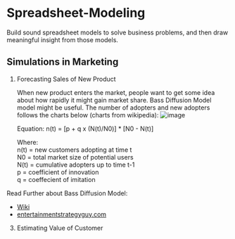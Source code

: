 # Spreadsheet-Modeling
Build sound spreadsheet models to solve business problems, and then draw meaningful insight from those models.

## Simulations in Marketing
1. Forecasting Sales of New Product

    When new product enters the market, people want to get some idea about how rapidly it might gain market share. Bass Diffusion Model model might be useful. The number of adopters and new adopters follows the charts below (charts from wikipedia):
![image](https://user-images.githubusercontent.com/102925575/173689354-e9a6555d-69e6-4531-8124-63281364f528.png)

    Equation:
    n(t) = [p + q x (N(t)/N0)] * [N0 - N(t)]
    
    Where:\
    n(t) = new customers adopting at time t \
    N0	 = total market size of potential users \
    N(t) = cumulative adopters up to time t-1 \
    p	 = coefficient of innovation \
    q	 = coeffecient of imitation

Read Further about Bass Diffusion Model: 
- [Wiki](https://en.wikipedia.org/wiki/Bass_diffusion_model)
- [entertainmentstrategyguy.com](https://entertainmentstrategyguy.com/2019/09/11/the-bass-diffusion-modelexplained-the-most-important-shape-of-the-streaming-wars/)

3. Estimating Value of Customer
